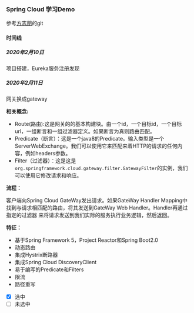 ### Spring Cloud 学习Demo
参考[方志朋](https://github.com/forezp/SpringCloudLearning "方志朋")的git
#### 时间线
##### 2020年2月10日
项目搭建，Eureka服务注册发现
##### 2020年2月11日 
网关换成gateway</p>
**相关概念:**
- Route(路由):这是网关的的基本构建块。由一个id，一个目标id，一个目标url，一组断言和一组过滤器定义。如果断言为真则路由匹配。
- Predicate（断言）：这是一个java8的Predicate。输入类型是一个ServerWebExchange。我们可以使用它来匹配来着HTTP的请求的任何内容，例如headers参数。
- Filter（过滤器）：这是这是`org.springframework.cloud.gateway.filter.GatewayFilter`的实例，我们可以使用它修改请求和响应。

**流程：**

客户端向Spring Cloud GateWay发出请求。如果GateWay Handler Mapping中找到与请求相匹配的路由，将其发送到GateWay Web Handler。Handler再通过指定的过滤器
来将请求发送到我们实际的服务执行业务逻辑，然后返回。

**特征：**

- 基于Spring Framework 5，Project Reactor和Spring Boot2.0
- 动态路由
- 集成Hystrix断路器
- 集成Spring Cloud DiscoveryClient
- 易于编写的Predicate和Filters
- 限流
- 路径重写

-[x] 选中
-[ ] 未选中 